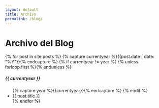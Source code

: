 ```yaml
---
layout: default
title: Archivo
permalink: /blog/
---
```

<div class="page-content wc-container">
  <h1>Archivo del Blog</h1>  
  {% for post in site.posts %}
  	{% capture currentyear %}{{post.date | date: "%Y"}}{% endcapture %}
  	{% if currentyear != year %}
    	{% unless forloop.first %}</ul>{% endunless %}
    		<h5>{{ currentyear }}</h5>
    		<ul class="posts">
    		{% capture year %}{{currentyear}}{% endcapture %}
  		{% endif %}
    <li><a href="{{ post.url | prepend: site.baseurl }}">{{ post.title }}</a></li>
{% endfor %}
</div>
